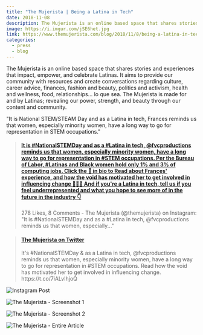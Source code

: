 ```yaml
---
title: "The Mujerista | Being a Latina in Tech"
date: 2018-11-08
description: The Mujerista is an online based space that shares stories and experiences that impact, empower, and celebrate Latinas.
image: https://i.imgur.com/jSE6het.jpg
link: https://www.themujerista.com/blog/2018/11/8/being-a-latina-in-tech
categories:
  - press
  - blog
---
```


The Mujerista is an online based space that shares stories and experiences that impact, empower, and celebrate Latinas. It aims to provide our community with resources and create conversations regarding culture, career advice, finances, fashion and beauty, politics and activism, health and wellness, food, relationships… lo que sea. The Mujerista is made for and by Latinas; revealing our power, strength, and beauty through our content and community.

"It is National STEM/STEAM Day and as a Latina in tech, Frances reminds us that women, especially minority women, have a long way to go for representation in STEM occupations."

<blockquote class="embedly-card" data-card-controls="0"><h4><a href="https://www.instagram.com/p/Bp8XzgHh8t3/">It is #NationalSTEMDay and as a #Latina in tech, @fvcproductions reminds us that women, especially minority women, have a long way to go for representation in #STEM occupations. Per the Bureau of Labor, #Latinas and Black women hold only 1% and 3% of computing jobs. Click the 🔗 in bio to Read about Frances' experience, and how the void has motivated her to get involved in influencing change 👩‍💻🤳 And if you're a Latina in tech, tell us if you feel underrepresented and what you hope to see more of in the future in the industry 👇</a></h4><p>278 Likes, 8 Comments - The Mujerista (@themujerista) on Instagram: "It is #NationalSTEMDay and as a #Latina in tech, @fvcproductions reminds us that women, especially..."</p></blockquote>
<script async src="//cdn.embedly.com/widgets/platform.js" charset="UTF-8"></script>

<blockquote class="embedly-card" data-card-controls="0"><h4><a href="https://twitter.com/TheMujerista/status/1060718272826523649">The Mujerista on Twitter</a></h4><p>It's #NationalSTEMDay &amp; as a Latina in tech, @fvcproductions reminds us that women, especially minority women, have a long way to go for representation in #STEM occupations. Read how the void has motivated her to get involved in influencing change. https://t.co/7iALvIhjoQ</p></blockquote>
<script async src="//cdn.embedly.com/widgets/platform.js" charset="UTF-8"></script>

![Instagram Post](https://i.imgur.com/jSE6het.jpg)

![The Mujerista - Screenshot 1](https://i.imgur.com/4slb8Ty.jpg)

![The Mujerista - Screenshot 2](https://i.imgur.com/O71icc0.png)

![The Mujerista - Entire Article](https://i.imgur.com/BWPoszl.jpg)